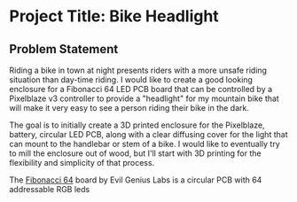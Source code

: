 # Project Title: Bike Headlight
## Problem Statement
Riding a bike in town at night presents riders with a more unsafe riding situation than day-time riding. I would like to create a good looking enclosure for a Fibonacci 64 LED PCB board that can be controlled by a Pixelblaze v3 controller to provide a "headlight" for my mountain bike that will make it very easy to see a person riding their bike in the dark.

The goal  is to initially create a 3D printed enclosure for the Pixelblaze, battery, circular LED PCB, along with a clear diffusing cover for the light that can mount to the handlebar or stem of a bike. I would like to eventually try to mill the enclosure out of wood, but I'll start with 3D printing for the flexibility and simplicity of that process.

The <a href="https://www.evilgeniuslabs.org/fibonacci64" target="_blank"> Fibonacci 64</a> board by Evil Genius Labs is a circular PCB with 64 addressable RGB leds
